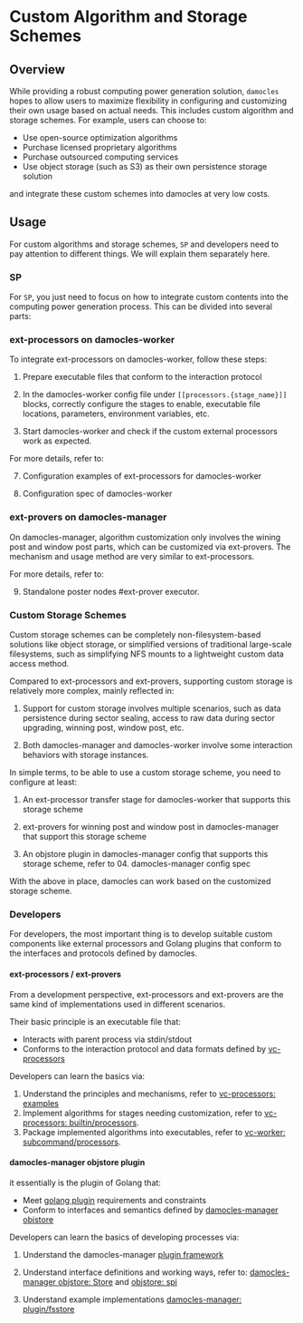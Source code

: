 # Custom Algorithm and Storage Schemes

## Overview

While providing a robust computing power generation solution, `damocles` hopes to allow users to maximize flexibility in configuring and customizing their own usage based on actual needs. This includes custom algorithm and storage schemes. For example, users can choose to:

- Use open-source optimization algorithms
 - Purchase licensed proprietary algorithms
 - Purchase outsourced computing services
 - Use object storage (such as S3) as their own persistence storage solution

and integrate these custom schemes into damocles at very low costs.

## Usage

For custom algorithms and storage schemes, `SP` and developers need to pay attention to different things. We will explain them separately here.

### SP

For `SP`, you just need to focus on how to integrate custom contents into the computing power generation process. This can be divided into several parts:

### ext-processors on damocles-worker

To integrate ext-processors on damocles-worker, follow these steps:

1. Prepare executable files that conform to the interaction protocol

2. In the damocles-worker config file under `[[processors.{stage_name}]] ` blocks, correctly configure the stages to enable, executable file locations, parameters, environment variables, etc.

3. Start damocles-worker and check if the custom external processors work as expected.

For more details, refer to:

07. Configuration examples of ext-processors for damocles-worker

03. Configuration spec of damocles-worker

### ext-provers on damocles-manager

On damocles-manager, algorithm customization only involves the wining post and window post parts, which can be customized via ext-provers. The mechanism and usage method are very similar to ext-processors.

For more details, refer to:

09. Standalone poster nodes #ext-prover executor.

### Custom Storage Schemes

Custom storage schemes can be completely non-filesystem-based solutions like object storage, or simplified versions of traditional large-scale filesystems, such as simplifying NFS mounts to a lightweight custom data access method.

Compared to ext-processors and ext-provers, supporting custom storage is relatively more complex, mainly reflected in:

1. Support for custom storage involves multiple scenarios, such as data persistence during sector sealing, access to raw data during sector upgrading, winning post, window post, etc.

2. Both damocles-manager and damocles-worker involve some interaction behaviors with storage instances.

In simple terms, to be able to use a custom storage scheme, you need to configure at least:

1. An ext-processor transfer stage for damocles-worker that supports this storage scheme

2. ext-provers for winning post and window post in damocles-manager that support this storage scheme

3. An objstore plugin in damocles-manager config that supports this storage scheme, refer to 04. damocles-manager config spec

With the above in place, damocles can work based on the customized storage scheme.

### Developers

For developers, the most important thing is to develop suitable custom components like external processors and Golang plugins that conform to the interfaces and protocols defined by damocles.

#### ext-processors / ext-provers

From a development perspective, ext-processors and ext-provers are the same kind of implementations used in different scenarios.

Their basic principle is an executable file that:

- Interacts with parent process via stdin/stdout
- Conforms to the interaction protocol and data formats defined by [vc-processors](https://crates.io/crates/vc-processors)

Developers can learn the basics via:

1. Understand the principles and mechanisms, refer to [vc-processors: examples](https://github.com/ipfs-force-community/damocles/tree/vc-processors/v0.1.5/damocles-worker/vc-processors/examples)
2. Implement algorithms for stages needing customization, refer to [vc-processors: builtin/processors](https://github.com/ipfs-force-community/damocles/blob/vc-processors/v0.1.5/damocles-worker/vc-processors/src/builtin/processors.rs).
3. Package implemented algorithms into executables, refer to [vc-worker: subcommand/processors](https://github.com/ipfs-force-community/damocles/blob/vc-processors/v0.1.5/damocles-worker/src/bin/damocles-worker/processor/mod.rs).

#### damocles-manager objstore plugin

it essentially is the plugin of Golang that:

- Meet [golang plugin](https://pkg.go.dev/plugin) requirements and constraints
- Conform to interfaces and semantics defined by [damocles-manager objstore](https://github.com/ipfs-force-community/damocles/blob/main/manager-plugin/objstore/objstore.go#L50-L61)

Developers can learn the basics of developing processes via:

1. Understand the damocles-manager [plugin framework](https://github.com/ipfs-force-community/damocles/tree/main/manager-plugin)

2. Understand interface definitions and working ways, refer to: [damocles-manager objstore: Store](https://github.com/ipfs-force-community/damocles/blob/main/manager-plugin/objstore/objstore.go#L50-L61) and [objstore: spi](https://github.com/ipfs-force-community/damocles/blob/main/manager-plugin/spi.go#L69-L73)

3. Understand example implementations [damocles-manager: plugin/fsstore](https://github.com/ipfs-force-community/damocles/tree/main/manager-plugin/examples/fsstore)